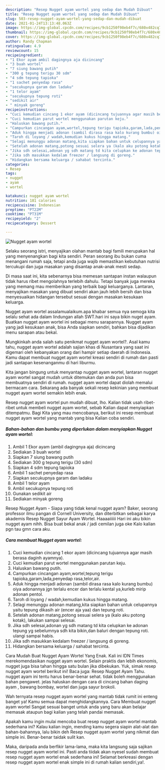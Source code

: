 ```yaml
---
description: "Resep Nugget ayam wortel yang sedap dan Mudah Dibuat"
title: "Resep Nugget ayam wortel yang sedap dan Mudah Dibuat"
slug: 503-resep-nugget-ayam-wortel-yang-sedap-dan-mudah-dibuat
date: 2021-01-24T13:13:48.063Z
image: https://img-global.cpcdn.com/recipes/9cb1250f98eb4f7c/680x482cq70/nugget-ayam-wortel-foto-resep-utama.jpg
thumbnail: https://img-global.cpcdn.com/recipes/9cb1250f98eb4f7c/680x482cq70/nugget-ayam-wortel-foto-resep-utama.jpg
cover: https://img-global.cpcdn.com/recipes/9cb1250f98eb4f7c/680x482cq70/nugget-ayam-wortel-foto-resep-utama.jpg
author: Randy Chapman
ratingvalue: 4.9
reviewcount: 15
recipeingredient:
- "1 Ekor ayam ambil dagingnya aja dicincang"
- "3 buah wortel"
- "7 siung bawang putih"
- "300 g tepung terigu 30 sdm"
- "4 sdm tepung tapioka"
- "1 sachet penyedap rasa"
- "secukupnya garam dan ladaku"
- "1 telor ayam"
- "secukupnya tepung roti"
- "sedikit air"
- " minyak goreng"
recipeinstructions:
- "Cuci kemudian cincang 1 ekor ayam (dicincang tujuannya agar masih berasa daginh ayamnya)."
- "Cuci kemudian parut wortel menggunakan parutan keju."
- "Haluskan bawang putih."
- "Campurkan cincangan ayam,wortel,tepung terigu tapioka,garam,lada,penyedap rasa,telor,air."
- "Aduk hingga menjadi adonan (sambil dirasa rasa kalo kurang bumbu) oiya adonannya jgn terlalu encer dan terlalu kental ya,kurleb mirip adonan pentol."
- "Taroh di loyang / wadah,kemudian kukus hingga matang."
- "Selagi menunggu adonan matang,kita siapkan bahan untuk celupannya yaitu tepung dikasih air (encer aja yaa) dan tepung roti."
- "Setelah adonan matang,potong sesuai selera ya (kalo aku potong kotak), lakukan sampai selesai."
- "Jika sdh selesai,adonan yg sdh matang td kita celupkan ke adonan tepung yg sebelumnya sdh kita bikin,dan baluri dengan tepung roti. ulangi sampai habis."
- "Jika sdh masukkan kedalam freezer / langsung di goreng."
- "Hidangkan bersama keluarga / sahabat tercinta."
categories:
- Resep
tags:
- nugget
- ayam
- wortel

katakunci: nugget ayam wortel 
nutrition: 181 calories
recipecuisine: Indonesian
preptime: "PT22M"
cooktime: "PT31M"
recipeyield: "2"
recipecategory: Dessert

---
```



![Nugget ayam wortel](https://img-global.cpcdn.com/recipes/9cb1250f98eb4f7c/680x482cq70/nugget-ayam-wortel-foto-resep-utama.jpg)

Selaku seorang istri, menyajikan olahan mantab bagi famili merupakan hal yang menyenangkan bagi kita sendiri. Peran seorang ibu bukan cuma menangani rumah saja, tetapi anda juga wajib memastikan kebutuhan nutrisi tercukupi dan juga masakan yang disantap anak-anak mesti sedap.

Di masa  saat ini, kita sebenarnya bisa memesan santapan instan walaupun tidak harus ribet mengolahnya terlebih dahulu. Tetapi banyak juga mereka yang memang mau memberikan yang terbaik bagi keluarganya. Lantaran, menyajikan masakan yang dibuat sendiri akan jauh lebih bersih dan bisa menyesuaikan hidangan tersebut sesuai dengan masakan kesukaan keluarga. 

Nugget ayam wortel assalamualaikum.apa khabar semua nya semoga kita selalu sehat ada dalam lindungan allah SWT.hari ini saya bikin nuget ayam. Buatkan nugget ayam wortel ini sebagai menu sarapannya. Nugget ayam yang jadi kesukaan anak, bisa Anda siapkan sendiri, bahkan bisa dijadikan menu sarapan atau bekal.

Mungkinkah anda salah satu penikmat nugget ayam wortel?. Asal kamu tahu, nugget ayam wortel adalah sajian khas di Nusantara yang saat ini digemari oleh kebanyakan orang dari hampir setiap daerah di Indonesia. Kamu dapat membuat nugget ayam wortel kreasi sendiri di rumah dan pasti jadi santapan kesenanganmu di hari liburmu.

Kita jangan bingung untuk menyantap nugget ayam wortel, lantaran nugget ayam wortel sangat mudah untuk ditemukan dan anda pun bisa membuatnya sendiri di rumah. nugget ayam wortel dapat diolah memalui bermacam cara. Sekarang ada banyak sekali resep kekinian yang membuat nugget ayam wortel semakin lebih enak.

Resep nugget ayam wortel pun mudah dibuat, lho. Kalian tidak usah ribet-ribet untuk membeli nugget ayam wortel, sebab Kalian dapat menyiapkan ditempatmu. Bagi Kita yang mau mencobanya, berikut ini resep membuat nugget ayam wortel yang mantab yang bisa Kalian coba sendiri.

<!--inarticleads1-->

##### Bahan-bahan dan bumbu yang diperlukan dalam menyiapkan Nugget ayam wortel:

1. Ambil 1 Ekor ayam (ambil dagingnya aja) dicincang
1. Sediakan 3 buah wortel
1. Siapkan 7 siung bawang putih
1. Sediakan 300 g tepung terigu (30 sdm)
1. Siapkan 4 sdm tepung tapioka
1. Ambil 1 sachet penyedap rasa
1. Siapkan secukupnya garam dan ladaku
1. Ambil 1 telor ayam
1. Ambil secukupnya tepung roti
1. Gunakan sedikit air
1. Sediakan  minyak goreng


Resep Nugget Ayam - Siapa yang tidak kenal nugget ayam? Baker, seorang professor ilmu pangan di Cornell University, dan diterbitkan sebagai karya akademis Resep Nugget Sayur Ayam Wortel. Haaaaiiiiii Hari ini aku bikin nugget ayam nihh. Bisa buat bekal anak / jadi cemilan juga oke Kalo kalian pgn tau gmn cara aku. 

<!--inarticleads2-->

##### Cara membuat Nugget ayam wortel:

1. Cuci kemudian cincang 1 ekor ayam (dicincang tujuannya agar masih berasa daginh ayamnya).
1. Cuci kemudian parut wortel menggunakan parutan keju.
1. Haluskan bawang putih.
1. Campurkan cincangan ayam,wortel,tepung terigu tapioka,garam,lada,penyedap rasa,telor,air.
1. Aduk hingga menjadi adonan (sambil dirasa rasa kalo kurang bumbu) oiya adonannya jgn terlalu encer dan terlalu kental ya,kurleb mirip adonan pentol.
1. Taroh di loyang / wadah,kemudian kukus hingga matang.
1. Selagi menunggu adonan matang,kita siapkan bahan untuk celupannya yaitu tepung dikasih air (encer aja yaa) dan tepung roti.
1. Setelah adonan matang,potong sesuai selera ya (kalo aku potong kotak), lakukan sampai selesai.
1. Jika sdh selesai,adonan yg sdh matang td kita celupkan ke adonan tepung yg sebelumnya sdh kita bikin,dan baluri dengan tepung roti. ulangi sampai habis.
1. Jika sdh masukkan kedalam freezer / langsung di goreng.
1. Hidangkan bersama keluarga / sahabat tercinta.


Cara Mudah Buat Nugget Ayam Wortel Yang Enak. Kali ini IDN Times merekomendasikan nugget ayam wortel. Selain praktis dan lebih ekonomis, nugget juga bisa tahan hingga satu bulan jika dibekukan. Yuk, simak resep nugget ayam wortel berikut ini! Baca juga: Resep Nugget Ayam Tahu. nugget ayam ini tentu harus benar-benar sehat. tidak boleh menggunakan bahan pengawet. jelas haluskan dengan cara di cincang bahan daging ayam , bawang bombay, wortel dan juga sayur brokoli. 

Wah ternyata resep nugget ayam wortel yang mantab tidak rumit ini enteng banget ya! Kamu semua dapat menghidangkannya. Cara Membuat nugget ayam wortel Sangat sesuai banget untuk anda yang baru akan belajar memasak ataupun bagi kalian yang telah pandai memasak.

Apakah kamu ingin mulai mencoba buat resep nugget ayam wortel mantab sederhana ini? Kalau kalian ingin, mending kamu segera siapin alat-alat dan bahan-bahannya, lalu bikin deh Resep nugget ayam wortel yang nikmat dan simple ini. Benar-benar taidak sulit kan. 

Maka, daripada anda berfikir lama-lama, maka kita langsung saja sajikan resep nugget ayam wortel ini. Pasti anda tiidak akan nyesel sudah membuat resep nugget ayam wortel enak sederhana ini! Selamat berkreasi dengan resep nugget ayam wortel enak simple ini di rumah kalian sendiri,ya!.

